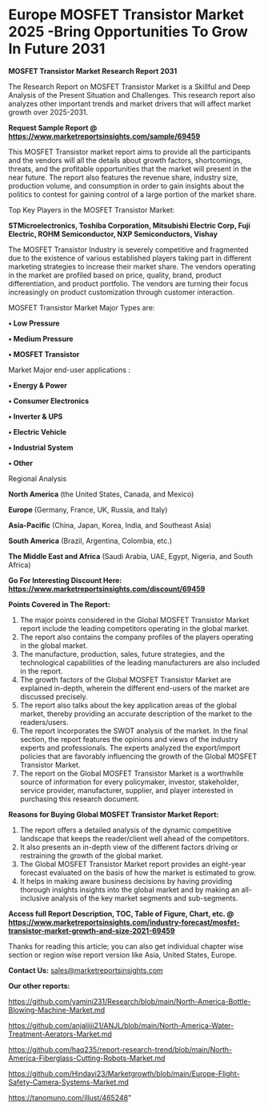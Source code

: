 # Europe MOSFET Transistor Market 2025 -Bring Opportunities To Grow In Future 2031

<strong>MOSFET Transistor Market Research Report 2031</strong>

The Research Report on MOSFET Transistor Market is a Skillful and Deep Analysis of the Present Situation and Challenges. This research report also analyzes other important trends and market drivers that will affect market growth over 2025-2031.

<strong>Request Sample Report @ <a href=https://www.marketreportsinsights.com/sample/69459>https://www.marketreportsinsights.com/sample/69459</a></strong>

This MOSFET Transistor market report aims to provide all the participants and the vendors will all the details about growth factors, shortcomings, threats, and the profitable opportunities that the market will present in the near future. The report also features the revenue share, industry size, production volume, and consumption in order to gain insights about the politics to contest for gaining control of a large portion of the market share.

Top Key Players in the MOSFET Transistor Market:

<strong>STMicroelectronics, Toshiba Corporation, Mitsubishi Electric Corp, Fuji Electric, ROHM Semiconductor, NXP Semiconductors, Vishay</strong>

The MOSFET Transistor Industry is severely competitive and fragmented due to the existence of various established players taking part in different marketing strategies to increase their market share. The vendors operating in the market are profiled based on price, quality, brand, product differentiation, and product portfolio. The vendors are turning their focus increasingly on product customization through customer interaction.

MOSFET Transistor Market Major Types are:

<strong>• Low Pressure

• Medium Pressure

• MOSFET Transistor</strong>

Market Major end-user applications :

<strong>• Energy & Power

• Consumer Electronics

• Inverter & UPS

• Electric Vehicle

• Industrial System

• Other</strong>

Regional Analysis

</u><strong><b>North America</b></strong> (the United States, Canada, and Mexico)

<strong><b>Europe </b></strong>(Germany, France, UK, Russia, and Italy)

<strong><b>Asia-Pacific</b></strong> (China, Japan, Korea, India, and Southeast Asia)

<strong><b>South America</b></strong> (Brazil, Argentina, Colombia, etc.)

<strong><b>The Middle East and Africa</b></strong> (Saudi Arabia, UAE, Egypt, Nigeria, and South Africa)

<strong>Go For Interesting Discount Here: <a href=https://www.marketreportsinsights.com/discount/69459>https://www.marketreportsinsights.com/discount/69459</a></strong>

<strong>Points Covered in The Report:</strong>
<ol>
  <li>The major points considered in the Global MOSFET Transistor Market report include the leading competitors operating in the global market.</li>
  <li>The report also contains the company profiles of the players operating in the global market.</li>
  <li>The manufacture, production, sales, future strategies, and the technological capabilities of the leading manufacturers are also included in the report.</li>
  <li>The growth factors of the Global MOSFET Transistor Market are explained in-depth, wherein the different end-users of the market are discussed precisely.</li>
  <li>The report also talks about the key application areas of the global market, thereby providing an accurate description of the market to the readers/users.</li>
  <li>The report incorporates the SWOT analysis of the market. In the final section, the report features the opinions and views of the industry experts and professionals. The experts analyzed the export/import policies that are favorably influencing the growth of the Global MOSFET Transistor Market.</li>
  <li>The report on the Global MOSFET Transistor Market is a worthwhile source of information for every policymaker, investor, stakeholder, service provider, manufacturer, supplier, and player interested in purchasing this research document.</li>
</ol>
<strong>Reasons for Buying Global MOSFET Transistor Market Report:</strong>

<ol>
  <li>The report offers a detailed analysis of the dynamic competitive landscape that keeps the reader/client well ahead of the competitors.</li>
  <li>It also presents an in-depth view of the different factors driving or restraining the growth of the global market.</li>
  <li>The Global MOSFET Transistor Market report provides an eight-year forecast evaluated on the basis of how the market is estimated to grow.</li>
  <li>It helps in making aware business decisions by having providing thorough insights insights into the global market and by making an all-inclusive analysis of the key market segments and sub-segments.</li>
</ol>
<strong>Access full Report Description, TOC, Table of Figure, Chart, etc. @ <a href=https://www.marketreportsinsights.com/industry-forecast/mosfet-transistor-market-growth-and-size-2021-69459>https://www.marketreportsinsights.com/industry-forecast/mosfet-transistor-market-growth-and-size-2021-69459</a></strong>


Thanks for reading this article; you can also get individual chapter wise section or region wise report version like Asia, United States, Europe.

<strong>Contact Us:</strong>
sales@marketreportsinsights.com

<strong>Our other reports:</strong>

<a href=https://github.com/yamini231/Research/blob/main/North-America-Bottle-Blowing-Machine-Market.md>https://github.com/yamini231/Research/blob/main/North-America-Bottle-Blowing-Machine-Market.md</a>

<a href=https://github.com/anjaliiii21/ANJL/blob/main/North-America-Water-Treatment-Aerators-Market.md>https://github.com/anjaliiii21/ANJL/blob/main/North-America-Water-Treatment-Aerators-Market.md</a>

<a href=https://github.com/haq235/report-research-trend/blob/main/North-America-Fiberglass-Cutting-Robots-Market.md>https://github.com/haq235/report-research-trend/blob/main/North-America-Fiberglass-Cutting-Robots-Market.md</a>

<a href=https://github.com/Hindavi23/Marketgrowth/blob/main/Europe-Flight-Safety-Camera-Systems-Market.md>https://github.com/Hindavi23/Marketgrowth/blob/main/Europe-Flight-Safety-Camera-Systems-Market.md</a>

<a href=https://tanomuno.com/illust/465248>https://tanomuno.com/illust/465248</a>"
